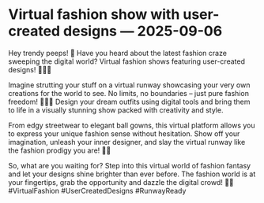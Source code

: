 # Virtual fashion show with user-created designs — 2025-09-06

Hey trendy peeps! 🌟 Have you heard about the latest fashion craze sweeping the digital world? Virtual fashion shows featuring user-created designs! 🎨💃🏽

Imagine strutting your stuff on a virtual runway showcasing your very own creations for the world to see. No limits, no boundaries – just pure fashion freedom! 💁🏼‍♀️ Design your dream outfits using digital tools and bring them to life in a visually stunning show packed with creativity and style.

From edgy streetwear to elegant ball gowns, this virtual platform allows you to express your unique fashion sense without hesitation. Show off your imagination, unleash your inner designer, and slay the virtual runway like the fashion prodigy you are! 👠🔥

So, what are you waiting for? Step into this virtual world of fashion fantasy and let your designs shine brighter than ever before. The fashion world is at your fingertips, grab the opportunity and dazzle the digital crowd! 💫👗 #VirtualFashion #UserCreatedDesigns #RunwayReady